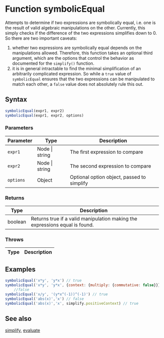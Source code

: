 <!-- Note: This file is automatically generated from source code comments. Changes made in this file will be overridden. -->

# Function symbolicEqual

Attempts to determine if two expressions are symbolically equal, i.e.
one is the result of valid algebraic manipulations on the other.
Currently, this simply checks if the difference of the two expressions
simplifies down to 0. So there are two important caveats:
1. whether two expressions are symbolically equal depends on the
    manipulations allowed. Therefore, this function takes an optional
    third argument, which are the options that control the behavior
    as documented for the `simplify()` function.
2. it is in general intractable to find the minimal simplification of
    an arbitrarily complicated expression. So while a `true` value
    of `symbolicEqual` ensures that the two expressions can be manipulated
    to match each other, a `false` value does not absolutely rule this out.


## Syntax

```js
symbolicEqual(expr1, expr2)
symbolicEqual(expr1, expr2, options)
```

### Parameters

Parameter | Type | Description
--------- | ---- | -----------
`expr1` | Node &#124; string | The first expression to compare
`expr2` | Node &#124; string | The second expression to compare
`options` | Object | Optional option object, passed to simplify

### Returns

Type | Description
---- | -----------
boolean |  Returns true if a valid manipulation making the expressions equal is found.


### Throws

Type | Description
---- | -----------


## Examples

```js
symbolicEqual('x*y', 'y*x') // true
symbolicEqual('x*y', 'y*x', {context: {multiply: {commutative: false}}})
    //false
symbolicEqual('x/y', '(y*x^(-1))^(-1)') // true
symbolicEqual('abs(x)','x') // false
symbolicEqual('abs(x)','x', simplify.positiveContext) // true
```


## See also

[simplify](simplify.md),
[evaluate](evaluate.md)
